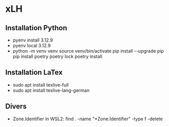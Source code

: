 # xLH


## Installation Python
- pyenv install 3.12.9
- pyenv local 3.12.9
- python -m venv venv
source venv/bin/activate
pip install --upgrade pip
pip install poetry
poetry lock
poetry install

## Installation LaTex
- sudo apt install texlive-full
- sudo apt install texlive-lang-german

## Divers
- Zone.Identifier in WSL2: find . -name "*Zone.Identifier" -type f -delete